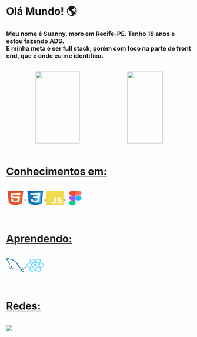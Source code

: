 # Olá Mundo! 🌎

<h3>Meu nome é Suanny, moro em Recife-PE. Tenho 18 anos e estou fazendo ADS.
<br> E minha meta é ser full stack, porém com foco na parte de front end, que é onde eu me identifico.</h3>
<br>

<div align="center">
   <a href="https://github.com/suannysamilly">
   <img width="49%" height="195px" src="https://github-readme-stats.vercel.app/api?username=suannysamilly&show_icons=true&theme=tokyonight&include_all_commits=true&count_private=true"/>
   <img width="44%" height="195px" src="https://github-readme-stats.vercel.app/api/top-langs/?username=suannysamilly&layout=compact&langs_count=6&theme=tokyonight"/>
</div>
<br>

# Conhecimentos em:
<div align="left"><br>
  <img align="center" alt="HTML" height="40" width="50" src="https://raw.githubusercontent.com/devicons/devicon/master/icons/html5/html5-original.svg">
  <img align="center" alt="CSS" height="40" width="50" src="https://raw.githubusercontent.com/devicons/devicon/master/icons/css3/css3-original.svg">
  <img align="center" alt="Js" height="40" width="50" src="https://raw.githubusercontent.com/devicons/devicon/master/icons/javascript/javascript-plain.svg">
  <img align="center" alt="Figma" height="40" width="50" src="https://raw.githubusercontent.com/devicons/devicon/master/icons/figma/figma-original.svg">
</div>
<br>
<br>

# Aprendendo:
<div>
<br>
  <img align="center" alt="MySQL" height="40" width="50" src="https://raw.githubusercontent.com/devicons/devicon/master/icons/mysql/mysql-original.svg">
   <img align="center" alt="React" height="40" width="50" src="https://raw.githubusercontent.com/devicons/devicon/master/icons/react/react-original.svg">

</div>
<br>
<br>

# Redes:
<br>
<div>
    <a href="https://www.linkedin.com/in/suanny-samilly-b4a904260/" target="_blank"><img src="https://img.shields.io/badge/-LinkedIn-%230077B5?style=for-the-badge&logo=linkedin&logoColor=white" target="_blank"></a>
</div>
